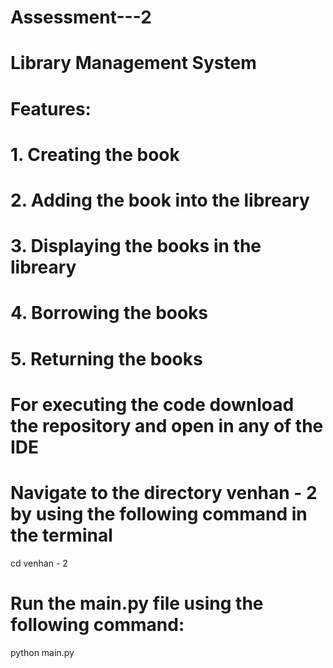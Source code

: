 # Assessment---2
# Library Management System

# Features: 
# 1. Creating the book
# 2. Adding the book into the libreary
# 3. Displaying the books in the libreary
# 4. Borrowing the books
# 5. Returning the books

# For executing the code download the repository and open in any of the IDE
# Navigate to the directory venhan - 2 by using the following command in the terminal
cd venhan - 2

# Run the main.py file using the following command:
python main.py
